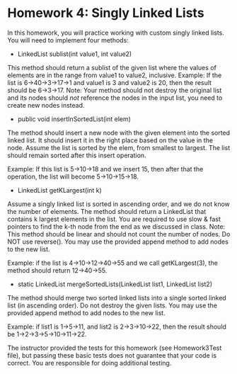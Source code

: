 # Homework 4: Singly Linked Lists

In this homework, you will practice working with custom singly linked lists. You will need to implement four methods:

- LinkedList sublist(int value1, int value2)

This method should return a sublist of the given list where the values of elements are in the range from value1 to value2, inclusive.
Example:
If the list is 6->40->3->17->1 and value1 is 3 and value2 is 20, then the result should be 6->3->17.
Note: Your method should not destroy the original list and its nodes should *not* reference the nodes in the input list, you need to create new nodes instead.

- public void insertInSortedList(int elem) 

The method should insert a new node with the given element into the sorted linked list. It should insert it in the right place based on the value in the node. 
Assume the list is sorted by the elem, from smallest to largest. 
The list should remain sorted after this insert operation. 

Example: If this list is 5->10->18 and we insert 15, then after that the operation,
the list will become 5->10->15->18.

- LinkedList getKLargest(int k)

Assume a singly linked list is sorted in ascending order, and we do not know the number of elements. The method should return a LinkedList that contains k largest elements in the list.
You are required to use slow & fast pointers to find the k-th node from the end as we discussed in class. 
Note: This method should be linear and should not count the number of nodes. Do NOT use reverse(). You may use the provided append method to add nodes to the new list.

Example: if the list is 4->10->12->40->55 and we call getKLargest(3), the method should return 12->40->55.

- static LinkedList mergeSortedLists(LinkedList list1, LinkedList list2) 

The method should merge two sorted linked lists into a single sorted linked list (in ascending order). Do not destroy the given lists.
You may use the provided append method to add nodes to the new list.

Example: if list1 is 1->5->11, and list2 is 2->3->10->22, then the result should be 1->2->3->5->10->11->22.

The instructor provided the tests for this homework (see Homework3Test file), but passing these basic tests does not guarantee that your code is correct. You are responsible for doing additional testing.

